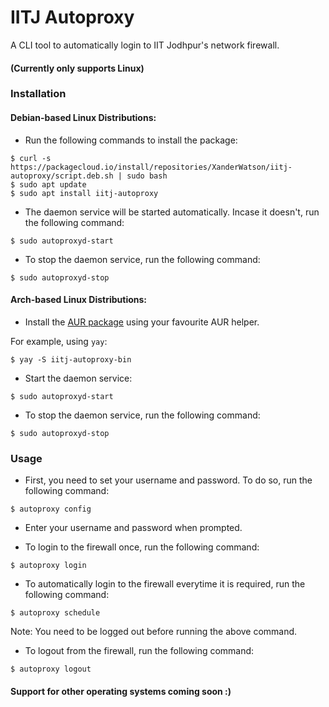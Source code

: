 # IITJ Autoproxy

A CLI tool to automatically login to IIT Jodhpur's network firewall.

#### (Currently only supports Linux)

### Installation 

#### Debian-based Linux Distributions:
- Run the following commands to install the package:

```
$ curl -s https://packagecloud.io/install/repositories/XanderWatson/iitj-autoproxy/script.deb.sh | sudo bash
$ sudo apt update
$ sudo apt install iitj-autoproxy
```

- The daemon service will be started automatically. Incase it doesn't, run the following command:

```
$ sudo autoproxyd-start
```

- To stop the daemon service, run the following command:

```
$ sudo autoproxyd-stop
```

#### Arch-based Linux Distributions:
- Install the [AUR package](https://aur.archlinux.org/packages/iitj-autoproxy-bin/) using your favourite AUR helper.

For example, using `yay`:
```
$ yay -S iitj-autoproxy-bin
```

- Start the daemon service:

```
$ sudo autoproxyd-start
```

- To stop the daemon service, run the following command:

```
$ sudo autoproxyd-stop
```

### Usage

- First, you need to set your username and password. To do so, run the following command:

```
$ autoproxy config
```

- Enter your username and password when prompted.


- To login to the firewall once, run the following command:

```
$ autoproxy login
```

- To automatically login to the firewall everytime it is required, run the following command:

```
$ autoproxy schedule
```

Note: You need to be logged out before running the above command.

- To logout from the firewall, run the following command:

```
$ autoproxy logout
```

#### Support for other operating systems coming soon :)
